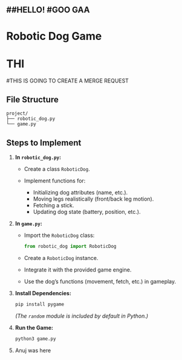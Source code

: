 ##HELLO!
#GOO GAA 
---
# Robotic Dog Game
# THI
#THIS IS GOING TO CREATE A MERGE REQUEST
## File Structure

```
project/
├── robotic_dog.py   
└── game.py          
```

## Steps to Implement

1. **In `robotic_dog.py`:**

   * Create a class `RoboticDog`.
   * Implement functions for:

     * Initializing dog attributes (name, etc.).
     * Moving legs realistically (front/back leg motion).
     * Fetching a stick.
     * Updating dog state (battery, position, etc.).

2. **In `game.py`:**

   * Import the `RoboticDog` class:

     ```python
     from robotic_dog import RoboticDog
     ```
   * Create a `RoboticDog` instance.
   * Integrate it with the provided game engine.
   * Use the dog’s functions (movement, fetch, etc.) in gameplay.

3. **Install Dependencies:**

   ```bash
   pip install pygame
   ```

   *(The `random` module is included by default in Python.)*

4. **Run the Game:**

   ```bash
   python3 game.py
   ```

5. Anuj was here

